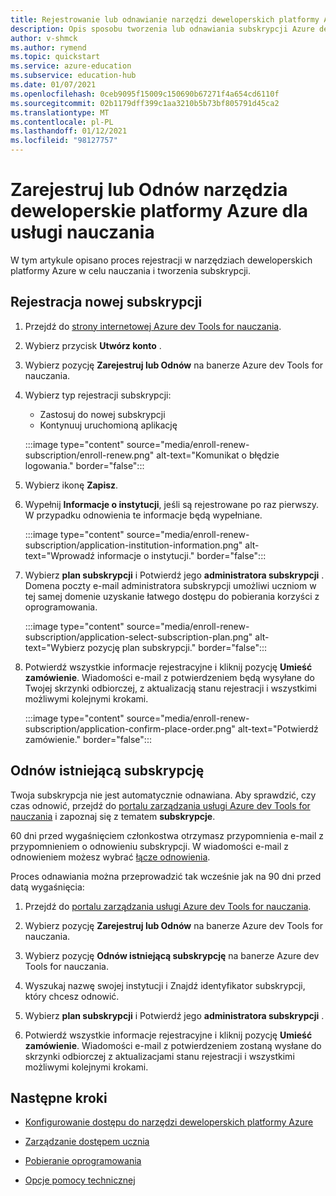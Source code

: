```yaml
---
title: Rejestrowanie lub odnawianie narzędzi deweloperskich platformy Azure dla subskrypcji nauczania
description: Opis sposobu tworzenia lub odnawiania subskrypcji Azure dev.
author: v-shmck
ms.author: rymend
ms.topic: quickstart
ms.service: azure-education
ms.subservice: education-hub
ms.date: 01/07/2021
ms.openlocfilehash: 0ceb9095f15009c150690b67271f4a654cd6110f
ms.sourcegitcommit: 02b1179dff399c1aa3210b5b73bf805791d45ca2
ms.translationtype: MT
ms.contentlocale: pl-PL
ms.lasthandoff: 01/12/2021
ms.locfileid: "98127757"
---
```

# <a name="enroll-or-renew-an-azure-dev-tools-for-teaching-subscription"></a>Zarejestruj lub Odnów narzędzia deweloperskie platformy Azure dla usługi nauczania

W tym artykule opisano proces rejestracji w narzędziach deweloperskich platformy Azure w celu nauczania i tworzenia subskrypcji.

## <a name="enroll-a-new-subscription"></a>Rejestracja nowej subskrypcji

1. Przejdź do [strony internetowej Azure dev Tools for nauczania](https://azure.microsoft.com/education/institutions/).
1. Wybierz przycisk **Utwórz konto** . 
1. Wybierz pozycję **Zarejestruj lub Odnów** na banerze Azure dev Tools for nauczania.
1. Wybierz typ rejestracji subskrypcji:
    - Zastosuj do nowej subskrypcji
    - Kontynuuj uruchomioną aplikację
 
    :::image type="content" source="media/enroll-renew-subscription/enroll-renew.png" alt-text="Komunikat o błędzie logowania." border="false":::

1. Wybierz ikonę **Zapisz**.

1. Wypełnij **Informacje o instytucji**, jeśli są rejestrowane po raz pierwszy. W przypadku odnowienia te informacje będą wypełniane.

    :::image type="content" source="media/enroll-renew-subscription/application-institution-information.png" alt-text="Wprowadź informacje o instytucji." border="false":::

1. Wybierz **plan subskrypcji** i Potwierdź jego **administratora subskrypcji** . Domena poczty e-mail administratora subskrypcji umożliwi uczniom w tej samej domenie uzyskanie łatwego dostępu do pobierania korzyści z oprogramowania.

    :::image type="content" source="media/enroll-renew-subscription/application-select-subscription-plan.png" alt-text="Wybierz pozycję plan subskrypcji." border="false":::
    
1. Potwierdź wszystkie informacje rejestracyjne i kliknij pozycję **Umieść zamówienie**. Wiadomości e-mail z potwierdzeniem będą wysyłane do Twojej skrzynki odbiorczej, z aktualizacją stanu rejestracji i wszystkimi możliwymi kolejnymi krokami.

    :::image type="content" source="media/enroll-renew-subscription/application-confirm-place-order.png" alt-text="Potwierdź zamówienie." border="false":::

## <a name="renew-an-existing-subscription"></a>Odnów istniejącą subskrypcję

Twoja subskrypcja nie jest automatycznie odnawiana. Aby sprawdzić, czy czas odnowić, przejdź do [portalu zarządzania usługi Azure dev Tools for nauczania](https://portal.azureforeducation.microsoft.com/) i zapoznaj się z tematem **subskrypcje**.

60 dni przed wygaśnięciem członkostwa otrzymasz przypomnienia e-mail z przypomnieniem o odnowieniu subskrypcji. W wiadomości e-mail z odnowieniem możesz wybrać [łącze odnowienia](https://portal.azureforeducation.microsoft.com/).

Proces odnawiania można przeprowadzić tak wcześnie jak na 90 dni przed datą wygaśnięcia:

1. Przejdź do [portalu zarządzania usługi Azure dev Tools for nauczania](https://portal.azureforeducation.microsoft.com/).

1. Wybierz pozycję **Zarejestruj lub Odnów** na banerze Azure dev Tools for nauczania.

1. Wybierz pozycję **Odnów istniejącą subskrypcję** na banerze Azure dev Tools for nauczania.

1. Wyszukaj nazwę swojej instytucji i Znajdź identyfikator subskrypcji, który chcesz odnowić.

1. Wybierz **plan subskrypcji** i Potwierdź jego **administratora subskrypcji** .

1. Potwierdź wszystkie informacje rejestracyjne i kliknij pozycję **Umieść zamówienie**. Wiadomości e-mail z potwierdzeniem zostaną wysłane do skrzynki odbiorczej z aktualizacjami stanu rejestracji i wszystkimi możliwymi kolejnymi krokami.


## <a name="next-steps"></a>Następne kroki   

- [Konfigurowanie dostępu do narzędzi deweloperskich platformy Azure](set-up-access.md)

- [Zarządzanie dostępem ucznia](manage-students.md)

- [Pobieranie oprogramowania](download-software.md)

- [Opcje pomocy technicznej](program-support.md)
